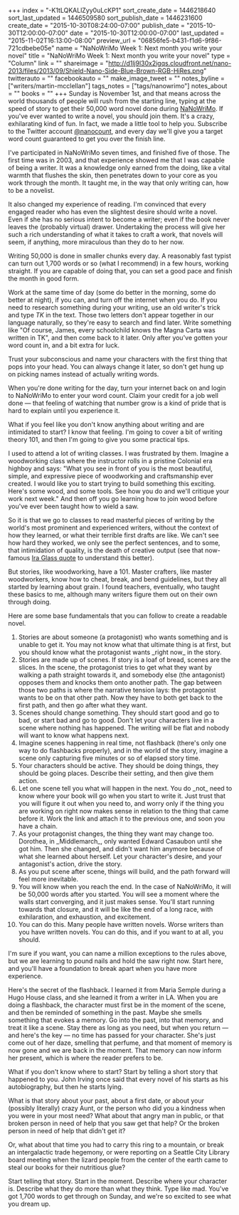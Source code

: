 +++
index = "-K1tLQKALlZyy0uLcKP1"
sort_create_date = 1446218640
sort_last_updated = 1446509580
sort_publish_date = 1446231600
create_date = "2015-10-30T08:24:00-07:00"
publish_date = "2015-10-30T12:00:00-07:00"
date = "2015-10-30T12:00:00-07:00"
last_updated = "2015-11-02T16:13:00-08:00"
preview_url = "06856fe5-b431-f1d6-9f86-721cdbebe05e"
name = "NaNoWriMo Week 1: Next month you write your novel"
title = "NaNoWriMo Week 1: Next month you write your novel"
type = "Column"
link = ""
shareimage = "http://d1lj9l30x2igqs.cloudfront.net/nano-2013/files/2013/09/Shield-Nano-Side-Blue-Brown-RGB-HiRes.png"
twitterauto = ""
facebookauto = ""
make_image_tweet = ""
notes_byline = ["writers/martin-mcclellan"]
tags_notes = ["tags/nanowrimo"]
notes_about = ""
books = ""
+++
Sunday is November 1st, and that means across the world thousands of people will rush from the starting line, typing at the speed of story to get their 50,000 word novel done during [NaNoWriMo](http://nanowrimo.org/ "National Novel Writing Month"). If you've ever wanted to write a novel, you should join them. It's a crazy, exhilarating kind of fun. In fact, we made a little tool to help you. Subscribe to the Twitter account [@nanocount](https://twitter.com/nanocount "NaNoWriMo Word Count (@NaNoCount) | Twitter"), and every day we'll give you a target word count guaranteed to get you over the finish line.

I've participated in NaNoWriMo seven times, and finished five of those. The first time was in 2003, and that experience showed me that I was capable of being a writer. It was a knowledge only earned from the doing, like a vital warmth that flushes the skin, then penetrates down to your core as you work through the month. It taught me, in the way that only writing can, how to be a novelist. 

It also changed my experience of reading. I'm convinced that every engaged reader who has even the slightest desire should write a novel. Even if she has no serious intent to become a writer; even if the book never leaves the (probably virtual) drawer. Undertaking the process will give her such a rich understanding of what it takes to craft a work, that novels will seem, if anything, more miraculous than they do to her now.

<div class="break"></div>

Writing 50,000 is done in smaller chunks every day. A reasonably fast typist can turn out 1,700 words or so (what I recommend) in a few hours, working straight. If you are capable of doing that, you can set a good pace and finish the month in good form. 

Work at the same time of day (some do better in the morning, some do better at night), if you can, and turn off the internet when you do. If you need to research something during your writing, use an old writer's trick and type _TK_ in the text. Those two letters don't appear together in our language naturally, so they're easy to search and find later. Write something like "Of course, James, every schoolchild knows the Magna Carta was written in TK", and then come back to it later. Only after you've gotten your word count in, and a bit extra for luck.

Trust your subconscious and name your characters with the first thing that pops into your head. You can always change it later, so don't get hung up on picking names instead of actually writing words.

When you're done writing for the day, turn your internet back on and login to NaNoWriMo to enter your word count. Claim your credit for a job well done — that feeling of watching that number grow is a kind of pride that is hard to explain until you experience it. 

<div class="break"></div>

What if you feel like you don't know anything about writing and are intimidated to start? I know that feeling. I'm going to cover a bit of writing theory 101, and then I'm going to give you some practical tips.

I used to attend a lot of writing classes. I was frustrated by them. Imagine a woodworking class where the instructor rolls in a pristine Colonial era highboy and says: "What you see in front of you is the most beautiful, simple, and expressive piece of woodworking and craftsmanship ever created. I would like you to start trying to build something this exciting. Here's some wood, and some tools. See how you do and we'll critique your work next week." And then off you go learning how to join wood before you've ever been taught how to wield a saw.

So it is that we go to classes to read masterful pieces of writing by the world's most prominent and experienced writers, without the context of how they learned, or what their terrible first drafts are like. We can't see how hard they worked, we only see the perfect sentences, and to some, that intimidation of quality, is the death of creative output (see that now-famous [Ira Glass quote](https://vimeo.com/24715531) to understand this better). 

But stories, like woodworking, have a 101. Master crafters, like master woodworkers, know how to cheat, break, and bend guidelines, but they all started by learning about grain. I found teachers, eventually, who taught these basics to me, although many writers figure them out on their own through doing. 

Here are some base fundamentals that you can follow to create a readable novel.

<ol class="article-list">

<li>Stories are about someone (a protagonist) who wants something and is unable to get it. You may not know what that ultimate thing is at first, but you should know what the protagonist wants _right now_ in the story.</li>
<li>Stories are made up of scenes. If story is a loaf of bread, scenes are the slices. In the scene, the protagonist tries to get what they want by walking a path straight towards it, and somebody else (the antagonist) opposes them and knocks them onto another path. The gap between those two paths is where the narrative tension lays: the protagonist wants to be on that other path. Now they have to both get back to the first path, and then go after what they want.</li>
<li>Scenes should change something. They should start good and go to bad, or start bad and go to good. Don't let your characters live in a scene where nothing has happened. The writing will be flat and nobody will want to know what happens next.</li>
<li>Imagine scenes happening in real time, not flashback (there's only one way to do flashbacks properly), and in the world of the story, imagine a scene only capturing five minutes or so of elapsed story time.</li> 
<li>Your characters should be active. They should be doing things, they should be going places. Describe their setting, and then give them action.</li>
<li>Let one scene tell you what will happen in the next. You do _not_ need to know where your book will go when you start to write it. Just trust that you will figure it out when you need to, and worry only if the thing you are working on right now makes sense in relation to the thing that came before it. Work the link and attach it to the previous one, and soon you have a chain.</li>
<li>As your protagonist changes, the thing they want may change too.  Dorothea, in _Middlemarch_, only wanted Edward Casaubon until she got him. Then she changed, and didn't want him anymore because of what she learned about herself. Let your character's desire, and your antagonist's action, drive the story.</li>
<li>As you put scene after scene, things will build, and the path forward will feel more inevitable.</li> 
<li>You will know when you reach the end. In the case of NaNoWriMo, it will be 50,000 words after you started. You will see a moment where the walls start converging, and it just makes sense. You'll start running towards that closure, and it will be like the end of a long race, with exhilaration, and exhaustion, and excitement.</li> 
<li>You can do this. Many people have written novels. Worse writers than you have written novels. You can do this, and if you want to at all, you should.</li> 
</ol>
I'm sure if you want, you can name a million exceptions to the rules above, but we are learning to pound nails and hold the saw right now. Start here, and you'll have a foundation to break apart when you have more experience.

<div class="break"></div>

Here's the secret of the flashback. I learned it from Maria Semple during a Hugo House class, and she learned it from a writer in LA. When you are doing a flashback, the character must first be in the moment of the scene, and then be reminded of something in the past. Maybe she smells something that evokes a memory. Go into the past, into that memory, and treat it like a scene. Stay there as long as you need, but when you return — and here's the key — no time has passed for your character. She's just come out of her daze, smelling that perfume, and that moment of memory is now gone and we are back in the moment. That memory can now inform her present, which is where the reader prefers to be.

<div class="break"></div>

What if you don't know where to start? Start by telling a short story that happened to you. John Irving once said that every novel of his starts as his autobiography, but then he starts lying. 

What is that story about your past, about a first date, or about your (possibly literally) crazy Aunt, or the person who did you a kindness when you were in your most need? What about that angry man in public, or that broken person in need of help that you saw get that help? Or the broken person in need of help that didn't get it?

Or, what about that time you had to carry this ring to a mountain, or break an intergalactic trade hegemony, or were reporting on a Seattle City Library board meeting when the lizard people from the center of the earth came to steal our books for their nutritious glue?

Start telling that story. Start in the moment. Describe where your character is. Describe what they do more than what they think. Type like mad. You've got 1,700 words to get through on Sunday, and we're so excited to see what you dream up. 